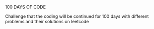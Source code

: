 100 DAYS OF CODE

Challenge that the coding will be continued for 100 days with different problems and their solutions on leetcode